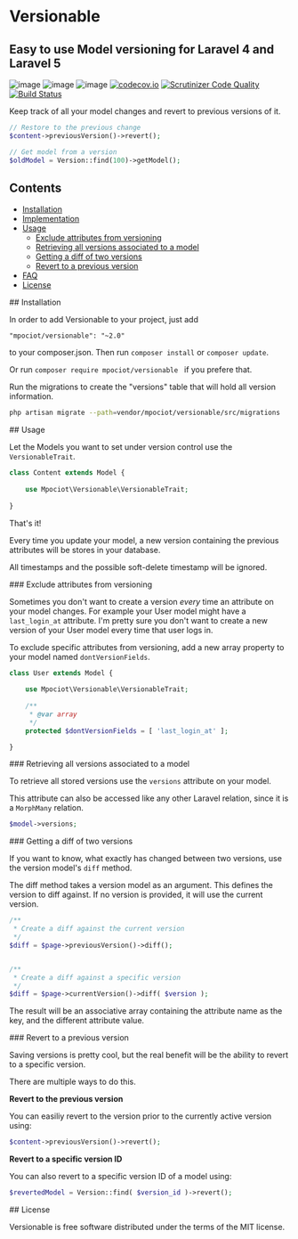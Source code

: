# Versionable
## Easy to use Model versioning for Laravel 4 and Laravel 5

![image](http://img.shields.io/packagist/v/mpociot/versionable.svg?style=flat)
![image](http://img.shields.io/packagist/l/mpociot/versionable.svg?style=flat)
![image](http://img.shields.io/packagist/dt/mpociot/versionable.svg?style=flat)
[![codecov.io](https://codecov.io/github/mpociot/versionable/coverage.svg?branch=master)](https://codecov.io/github/mpociot/versionable?branch=master)
[![Scrutinizer Code Quality](https://scrutinizer-ci.com/g/mpociot/versionable/badges/quality-score.png?b=master)](https://scrutinizer-ci.com/g/mpociot/versionable/?branch=master)
[![Build Status](https://travis-ci.org/mpociot/versionable.svg?branch=master)](https://travis-ci.org/mpociot/versionable)

Keep track of all your model changes and revert to previous versions of it.


```php
// Restore to the previous change
$content->previousVersion()->revert();

// Get model from a version
$oldModel = Version::find(100)->getModel();
```


## Contents

- [Installation](#installation)
- [Implementation](#implementation)
- [Usage](#usage)
    - [Exclude attributes from versioning](#exclude)
    - [Retrieving all versions associated to a model](#retrieve)
    - [Getting a diff of two versions](#diff)
    - [Revert to a previous version](#revert)
- [FAQ](#faq) 
- [License](#license) 

<a name="installation" />
## Installation

In order to add Versionable to your project, just add 

    "mpociot/versionable": "~2.0"

to your composer.json. Then run `composer install` or `composer update`.

Or run `composer require mpociot/versionable ` if you prefere that.

Run the migrations to create the "versions" table that will hold all version information.

```bash
php artisan migrate --path=vendor/mpociot/versionable/src/migrations
```

<a name="usage" />
## Usage

Let the Models you want to set under version control use the `VersionableTrait`.

```php
class Content extends Model {
	
	use Mpociot\Versionable\VersionableTrait;
	
}
```
That's it!

Every time you update your model, a new version containing the previous attributes will be stores in your database. 

All timestamps and the possible soft-delete timestamp will be ignored.

<a name="exclude" />
### Exclude attributes from versioning

Sometimes you don't want to create a version *every* time an attribute on your model changes. For example your User model might have a `last_login_at` attribute. 
I'm pretty sure you don't want to create a new version of your User model every time that user logs in.

To exclude specific attributes from versioning, add a new array property to your model named `dontVersionFields`.

```php
class User extends Model {
	
	use Mpociot\Versionable\VersionableTrait;
	
	/**
	 * @var array
	 */
	protected $dontVersionFields = [ 'last_login_at' ];

}
```

<a name="retrieve" />
### Retrieving all versions associated to a model

To retrieve all stored versions use the `versions` attribute on your model.

This attribute can also be accessed like any other Laravel relation, since it is a `MorphMany` relation.

```php
$model->versions;
```

<a name="diff" />
### Getting a diff of two versions

If you want to know, what exactly has changed between two versions, use the version model's `diff` method.

The diff method takes a version model as an argument. This defines the version to diff against. If no version is provided, it will use the current version.

```php
/**
 * Create a diff against the current version
 */
$diff = $page->previousVersion()->diff();


/**
 * Create a diff against a specific version
 */
$diff = $page->currentVersion()->diff( $version );
```

The result will be an associative array containing the attribute name as the key, and the different attribute value.

<a name="revert" />
### Revert to a previous version

Saving versions is pretty cool, but the real benefit will be the ability to revert to a specific version.

There are multiple ways to do this.

**Revert to the previous version**

You can easiliy revert to the version prior to the currently active version using:

```php
$content->previousVersion()->revert();
```

**Revert to a specific version ID**

You can also revert to a specific version ID of a model using:

```php
$revertedModel = Version::find( $version_id )->revert();
```



<a name="license" />
## License

Versionable is free software distributed under the terms of the MIT license.
